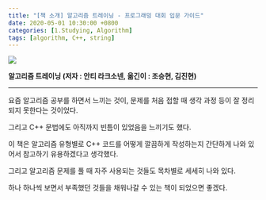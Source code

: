```yaml
---
title: "[책 소개] 알고리즘 트레이닝 - 프로그래밍 대회 입문 가이드"
date: 2020-05-01 10:30:00 +0800
categories: [1.Studying, Algorithm]
tags: [algorithm, C++, string]
---
```






![](https://i.imgur.com/ZyFasU1.png)

**알고리즘 트레이닝 (저자 : 안티 라크소넨, 옮긴이 : 조승현, 김진현)**

------

요즘 알고리즘 공부를 하면서 느끼는 것이, 문제를 처음 접할 때 생각 과정 등이 잘 정리되지 못한다는 것이었다.

그리고 C++ 문법에도 아직까지 빈틈이 있었음을 느끼기도 했다.

이 책은 알고리즘 유형별로 C++ 코드를 어떻게 깔끔하게 작성하는지 간단하게 나와 있어서 참고하기 유용하겠다고 생각했다.

그리고 알고리즘 문제를 풀 때 자주 사용되는 것들도 목차별로 세세히 나와 있다.

하나 하나씩 보면서 부족했던 것들을 채워나갈 수 있는 책이 되었으면 좋겠다.